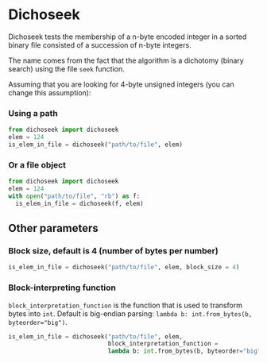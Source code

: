 # Dichoseek

Dichoseek tests the membership of a n-byte encoded integer in a sorted binary file consisted of a succession of n-byte integers.

The name comes from the fact that the algorithm is a dichotomy (binary search) using the file `seek` function.

Assuming that you are looking for 4-byte unsigned integers (you can change this assumption):

### Using a path

```python
from dichoseek import dichoseek
elem = 124
is_elem_in_file = dichoseek("path/to/file", elem)
```

### Or a file object

```python
from dichoseek import dichoseek
elem = 124
with open("path/to/file", "rb") as f:
  is_elem_in_file = dichoseek(f, elem)
```

## Other parameters

### Block size, default is 4 (number of bytes per number)

```python
is_elem_in_file = dichoseek("path/to/file", elem, block_size = 4)
```

### Block-interpreting function

`block_interpretation_function` is the function that is used to transform bytes into `int`. Default is big-endian parsing: `lambda b: int.from_bytes(b, byteorder="big")`.

```python
is_elem_in_file = dichoseek("path/to/file", elem, 
                            block_interpretation_function = 
                            lambda b: int.from_bytes(b, byteorder="big")
```